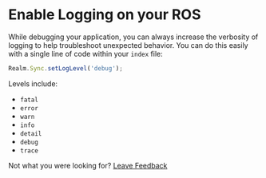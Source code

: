 # Enable Logging on your ROS

While debugging your application, you can always increase the verbosity of logging to help troubleshoot unexpected behavior.  You can do this easily with a single line of code within your `index` file: 

```javascript
Realm.Sync.setLogLevel('debug');
```

Levels include: 

* `fatal`
* `error`
* `warn`
* `info`
* `detail`
* `debug`
* `trace`



Not what you were looking for? [Leave Feedback](https://www.getfeedback.com/r/uO1Zl0vE)

